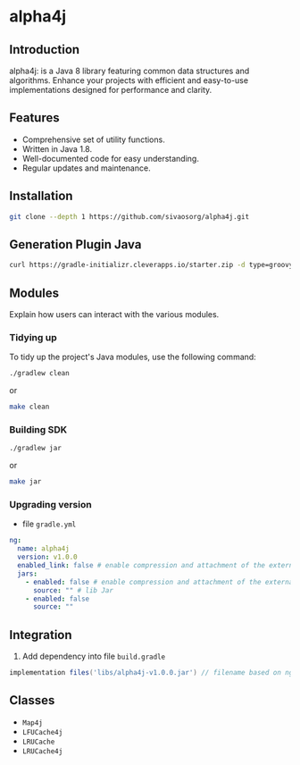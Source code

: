 # alpha4j

## Introduction

alpha4j: is a Java 8 library featuring common data structures and algorithms. Enhance your projects with efficient and
easy-to-use implementations designed for performance and clarity.

## Features

- Comprehensive set of utility functions.
- Written in Java 1.8.
- Well-documented code for easy understanding.
- Regular updates and maintenance.

## Installation

```bash
git clone --depth 1 https://github.com/sivaosorg/alpha4j.git
```

## Generation Plugin Java

```bash
curl https://gradle-initializr.cleverapps.io/starter.zip -d type=groovy-gradle-plugin  -d testFramework=testng -d projectName=alpha4j -o alpha4j.zip
```

## Modules

Explain how users can interact with the various modules.

### Tidying up

To tidy up the project's Java modules, use the following command:

```bash
./gradlew clean
```

or

```bash
make clean
```

### Building SDK

```bash
./gradlew jar
```

or

```bash
make jar
```

### Upgrading version

- file `gradle.yml`

```yaml
ng:
  name: alpha4j
  version: v1.0.0
  enabled_link: false # enable compression and attachment of the external libraries
  jars:
    - enabled: false # enable compression and attachment of the external libraries
      source: "" # lib Jar
    - enabled: false
      source: ""
```

## Integration

1. Add dependency into file `build.gradle`

```gradle
implementation files('libs/alpha4j-v1.0.0.jar') // filename based on ng.name and ng.version
```

## Classes

- `Map4j`
- `LFUCache4j`
- `LRUCache`
- `LRUCache4j`

